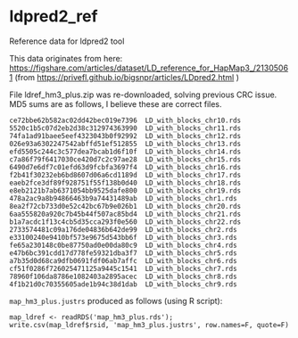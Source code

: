 # ldpred2_ref
Reference data for ldpred2 tool

This data originates from here:
https://figshare.com/articles/dataset/LD_reference_for_HapMap3_/21305061
(from https://privefl.github.io/bigsnpr/articles/LDpred2.html )

File ldref_hm3_plus.zip was re-downloaded, solving previous CRC issue.
MD5 sums are as follows, I believe these are correct files.

```
ce72bbe62b582ac02dd42bec019e7396  LD_with_blocks_chr10.rds
5520c1b5c07d2eb2d38c312974363990  LD_with_blocks_chr11.rds
74fa1ad91baee5eef4323043b0f92992  LD_with_blocks_chr12.rds
026e93a6302247542abffd51ef512855  LD_with_blocks_chr13.rds
efd5505c244c3c577dea7bcab1d6f10f  LD_with_blocks_chr14.rds
c7a86f79f6417030ce420d7c2c97ae28  LD_with_blocks_chr15.rds
6490d7e6df7c01efd63d9fcbfa3697f4  LD_with_blocks_chr16.rds
f2b41f30232eb6bd8607d06a6cd1189d  LD_with_blocks_chr17.rds
eaeb2fce3df89f928751f55f138b0d40  LD_with_blocks_chr18.rds
e8eb2121b7ab6371054bb9525dafe800  LD_with_blocks_chr19.rds
478a2ac9a8b94866463b9a74431489ab  LD_with_blocks_chr1.rds
8ea2f72cb733d0e52c42bc67b9e026b1  LD_with_blocks_chr20.rds
6aa555820a920c7b45b44f507ac85bd4  LD_with_blocks_chr21.rds
b1a7acdc1f13c4cb5d35cca293f0e560  LD_with_blocks_chr22.rds
2733574481c09a176de04836b642de99  LD_with_blocks_chr2.rds
e33100240e9410bf573e9675d543bb6f  LD_with_blocks_chr3.rds
fe65a230148c0be87750ad0e00da80c9  LD_with_blocks_chr4.rds
e47b6bc391cdd17d778fe59321dba3f7  LD_with_blocks_chr5.rds
a7b35d0d68ca9dfb0691fdf06ab7affc  LD_with_blocks_chr6.rds
cf51f0286f726025471125a9445c1541  LD_with_blocks_chr7.rds
78960f106da8786e1082403a2895acec  LD_with_blocks_chr8.rds
4f1b21d0c70355605ade1b94c38d1dab  LD_with_blocks_chr9.rds
```

``map_hm3_plus.justrs`` produced as follows (using R script):

```
map_ldref <- readRDS('map_hm3_plus.rds');
write.csv(map_ldref$rsid, 'map_hm3_plus.justrs', row.names=F, quote=F)
```

